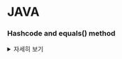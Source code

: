 # JAVA

### Hashcode and equals() method
<details>
   <summary> 자세히 보기 </summary>
 
 <br>
   equals 메소드는 객체 두개를 파라미터로 받아서 두객체의 동일성을 비교하는 함수이다.

   public boolean equals(Object obj) {
        return (this == obj);
    }
    
    equals 메소드는 오버라이드가 가능하지만 몇가지 제약사항을 가지고 있다.
    1. x.equals(y) 가 true 라면 y.equals(x)도 true 여야 한다.
    2. x.equals(y) 와  y.equals(z) 가 둘다 true 라면 x.equals(z)도 true 여야 한다.
    3. equals 메소드가 수정되지 않는한 항상 equals() 호출은 늘 같은 값을 리턴해야 한다.
    
    hashcode() 는 오브젝트가 가지고 있는 native method이다. object의 hash 값을 리턴하는 함수이다.
    
    hashcode() 메소드에도 몇가지 제약사항이 존재하는데
    1. hashcode()를 호출할떄마다 늘 같은 결과를 리턴해야 한다.
    2. 애플리케이션 실행시마다 hashcode()의 값은 달라진다.
    3. 만약 equals() 메소드로 같은 같은 오브젝트로 판명된다면 두 오브젝트는 같은 hashcode() 값을 가지고 있어야 한다.
    4. 만약 equals() 메소드로 같지 않은 오브젝트로 판명된다면 두 오브젝트는 같은 해쉬 값을 가질 수도 아닐 수도 있다.
    
    4번 제약 사항은 아래를 의미한다.
    If o1.equals(o2), then o1.hashCode() == o2.hashCode() should always be true.
    If o1.hashCode() == o2.hashCode is true, it doesn’t mean that o1.equals(o2) will be true.
    
    만약 당신이 equals() 메소드를 오바라이딩 한다면 거의 대부분의 경우 hashcode()도 오버라이드 해줘야 제약사항을 지킬 수 있다.
    만약 당신이 제약사항을 어겼지만 해당 클래스를 해쉬 테이블의 키로 사용할 것이 아니라면 문제가 발생하지 않는다.
    
</details>

